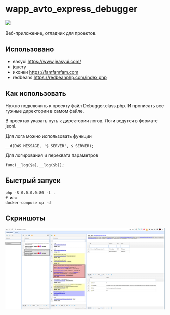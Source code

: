 # wapp_avto_express_debugger

[![](https://asdertasd.site/counter/wapp_avto_express_debugger?a=1)](https://asdertasd.site/counter/wapp_avto_express_debugger)

Веб-приложение, отладчик для проектов.

## Использовано

- easyui https://www.jeasyui.com/
- jquery
- иконки https://famfamfam.com
- redbeans https://redbeanphp.com/index.php

## Как использовать

Нужно подключить к проекту файл Debugger.class.php.
И прописать все гужные директории в самом файле.

В проектах указать путь к директории логов. Логи ведутся в формате jsonl.

Для лога можно использовать функции

```
__d(DWS_MESSAGE, '$_SERVER', $_SERVER);
```

Для логирования и перехвата параметров
```
func(__log($a),__log($b));
```

## Быстрый запуск

```
php -S 0.0.0.0:80 -t .
# или 
docker-compose up -d
```

## Скриншоты

![](/screenshots/screenshot_01.png)

